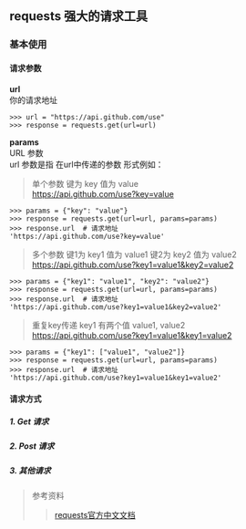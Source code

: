  requests 强大的请求工具 
---
### 基本使用
#### 请求参数
**url**  
你的请求地址
```
>>> url = "https://api.github.com/use"
>>> response = requests.get(url=url)
```
**params**  
URL 参数  
url 参数是指 在url中传递的参数 形式例如：
> 单个参数 键为 key 值为 value  
> https://api.github.com/use?key=value 
```
>>> params = {"key": "value"}
>>> response = requests.get(url=url, params=params)
>>> response.url  # 请求地址
'https://api.github.com/use?key=value'
```
> 多个参数 键1为 key1 值为 value1 键2为 key2 值为 value2  
> https://api.github.com/use?key1=value1&key2=value2  
```
>>> params = {"key1": "value1", "key2": "value2"}
>>> response = requests.get(url=url, params=params)
>>> response.url  # 请求地址
'https://api.github.com/use?key1=value1&key2=value2'
```
> 重复key传递 key1 有两个值 value1, value2  
> https://api.github.com/use?key1=value1&key1=value2 
```
>>> params = {"key1": ["value1", "value2"]}
>>> response = requests.get(url=url, params=params)
>>> response.url  # 请求地址
'https://api.github.com/use?key1=value1&key1=value2'
```
#### 请求方式
##### 1. Get 请求
##### 2. Post 请求
##### 3. 其他请求
> 参考资料
>> [requests官方中文文档](http://docs.python-requests.org/zh_CN/latest/) 
